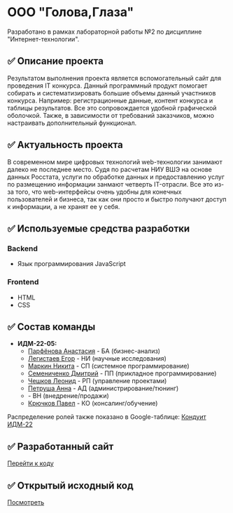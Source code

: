 # ООО "Голова,Глаза"
Разработано в рамках лабораторной работы №2 по дисциплине "Интернет-технологии".
## :white_check_mark: Описание проекта

Результатом выполнения проекта является вспомогательный сайт для проведения IT конкурса. Данный программный продукт помогает собирать и систематизировать большие объемы данный участников конкурса. Например: регистрационные данные, контент конкурса и таблицы результатов. Все это сопровождается удобной графической оболочкой. Также, в зависимости от требований заказчиков, можно настраивать дополнительный функционал.

## :white_check_mark: Актуальность проекта
В современном мире цифровых технологий web-технологии занимают далеко не последнее место. Судя по расчетам НИУ ВШЭ на основе данных Росстата, услуги по обработке данных и предоставлению услуг по размещению информации занмают четверть IT-отрасли. Все это из-за того, что web-интерфейсы очень удобны для конечных пользователей и бизнеса, так как они просто и быстро получают доступ к информации, а не хранят ее у себя. 

## :white_check_mark: Используемые средства разработки
### Backend
   - Язык программирования JavaScript
### Frontend
   - HTML
   - CSS
   
## :white_check_mark: Состав команды
* **ИДМ-22-05:**
  *  [Парфёнова Анастасия]() - БА (бизнес-анализ)
  *  [Легистаев Егор]() - НИ (научные исследования)
  *  [Маркин Никита](https://github.com/MarkinNikita) - СП (системное программирование)
  *  [Семениченко Дмитрий](https://github.com/Nan-13) - ПП (прикладное программирование) 
  *  [Чешков Леонид](https://github.com/Leo-alt-droid) - РП (управление проектами)
  *  [Петруша Анна](https://github.com/Annushka-13) - АД (администрирование/тюнинг)
  *  []() - ВН (внедрение/продажи)
  *  [Крючков Павел](https://github.com/bagofpockets) - КО (консалинг/обучение)
 
Распределение ролей также показано в Google-таблице: [Кондуит ИДМ-22](https://docs.google.com/spreadsheets/d/1ypxgDUpNsaAK5PH90dTfGKdtDnWaeEDWfupEbDokN6A/edit#gid=1891559469)

## :white_check_mark: Разработанный сайт
[Перейти к коду](https://aboba-phi.vercel.app)

## :white_check_mark: Открытый исходный код
[Посмотреть](https://github.com/MarkinNikita/aboba)
